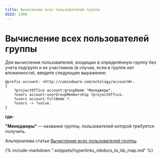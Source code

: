 ```yaml
---
title: Вычисление всех пользователей группы
kbId: 2488
---
```


# Вычисление всех пользователей группы

Для вычисления пользователей, входящих в определённую группу без учета подгрупп и их участников (в случае, если в группе нет вложенности), введите следующее выражение:

```
@prefix account: <http://comindware.com/ontology/account#>.
{
    ?projectOffice account:groupName "Менеджеры".
    ?users account:userGroupMembership ?projectOffice.
    ?users account:fullName ?.
    ?users -> ?value.
}
```

**где:**

**"Менеджеры"** — название группы, пользователей которой требуется получить.

Альтернатива статье [Вычисление всех пользователей группы](https://kb.comindware.ru/article.php?id=1082).

{% include-markdown ".snippets/hyperlinks_mkdocs_to_kb_map.md" %}
